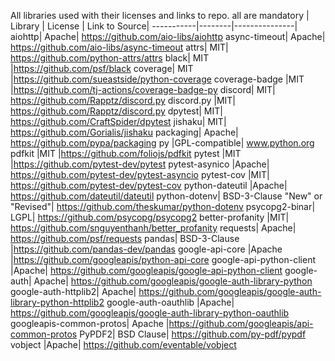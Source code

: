 All libraries used with their licenses and links to repo. all are mandatory
| Library | License | Link to Source|
-----------|--------|---------------|
aiohttp| Apache| https://github.com/aio-libs/aiohttp
async-timeout| Apache| https://github.com/aio-libs/async-timeout
attrs| MIT| https://github.com/python-attrs/attrs
black| MIT |https://github.com/psf/black
coverage| MIT |https://github.com/sueastside/python-coverage
coverage-badge |MIT |https://github.com/tj-actions/coverage-badge-py
discord| MIT| https://github.com/Rapptz/discord.py
discord.py |MIT| https://github.com/Rapptz/discord.py
dpytest| MIT| https://github.com/CraftSpider/dpytest
jishaku| MIT| https://github.com/Gorialis/jishaku
packaging| Apache| https://github.com/pypa/packaging
py |GPL-compatible| www.python.org
pdfkit |MIT |https://github.com/foliojs/pdfkit
pytest |MIT |https://github.com/pytest-dev/pytest
pytest-asynico |Apache| https://github.com/pytest-dev/pytest-asyncio
pytest-cov |MIT| https://github.com/pytest-dev/pytest-cov
python-dateutil |Apache| https://github.com/dateutil/dateutil
python-dotenv| BSD-3-Clause "New" or "Revised"| https://github.com/theskumar/python-dotenv
psycopg2-binar| LGPL| https://github.com/psycopg/psycopg2
better-profanity |MIT| https://github.com/snguyenthanh/better_profanity
requests| Apache| https://github.com/psf/requests
pandas| BSD-3-Clause |https://github.com/pandas-dev/pandas
google-api-core |Apache |https://github.com/googleapis/python-api-core
google-api-python-client |Apache| https://github.com/googleapis/google-api-python-client
google-auth| Apache| https://github.com/googleapis/google-auth-library-python
google-auth-httplib2| Apache| https://github.com/googleapis/google-auth-library-python-httplib2
google-auth-oauthlib |Apache| https://github.com/googleapis/google-auth-library-python-oauthlib
googleapis-common-protos| Apache |https://github.com/googleapis/api-common-protos
PyPDF2| BSD Clause| https://github.com/py-pdf/pypdf
vobject |Apache| https://github.com/eventable/vobject
